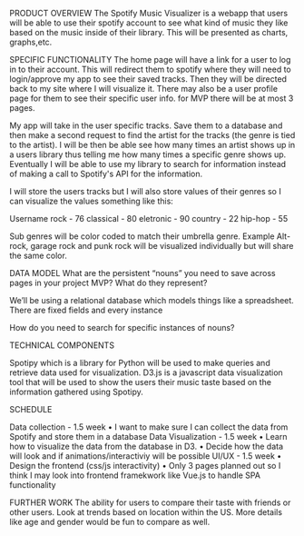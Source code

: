 PRODUCT OVERVIEW
The Spotify Music Visualizer is a webapp that users will be able to use their spotify account to see what kind of music they like based on the music inside of their library. This will be presented as charts, graphs,etc.

SPECIFIC FUNCTIONALITY
The home page will have a link for a user to log in to their account. This will redirect them to spotify where they will need to login/approve my app to see their saved tracks. Then they will be directed back to my site where I will visualize it. There may also be a user profile page for them to see their specific user info. for MVP there will be at most 3 pages.

My app will take in the user specific tracks. Save them to a database and then make a second request to find the artist for the tracks (the genre is tied to the artist). I will be then be able see how many times an artist shows up in a users library thus telling me how many times a specific genre shows up. Eventually I will be able to use my library to search for information instead of making a call to Spotify's API for the information.

I will store the users tracks but I will also store values of their genres so I can visualize the values something like this:

Username
    rock - 76
    classical - 80
    eletronic - 90
    country - 22
    hip-hop - 55

Sub genres will be color coded to match their umbrella genre. Example Alt-rock, garage rock and punk rock will be visualized individually but will share the same color.


DATA MODEL
What are the persistent “nouns” you need to save across pages in your project MVP?
What do they represent?

We’ll be using a relational database which models things like a spreadsheet.
There are fixed fields and every instance

How do you need to search for specific instances of nouns?

TECHNICAL COMPONENTS

Spotipy which is a library for Python will be used to make queries and retrieve data used for visualization.
D3.js is a javascript data visualization tool that will be used to show the users their music taste based on the information gathered using Spotipy.

SCHEDULE

Data collection - 1.5 week
 • I want to make sure I can collect the data from Spotify and store them in a database
Data Visualization - 1.5 week
 • Learn how to visualize the data from the database in D3.
 • Decide how the data will look and if animations/interactiviy will be possible
UI/UX - 1.5 week
 • Design the frontend (css/js interactivity)
 • Only 3 pages planned out so I think I may look into frontend framekwork like Vue.js to handle SPA functionality


FURTHER WORK
The ability for users to compare their taste with friends or other users. Look at trends based on location within the US. More details like age and gender would be fun to compare as well. 